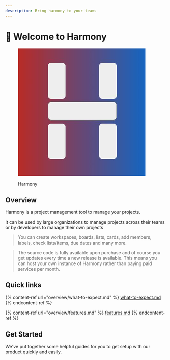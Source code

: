 ```yaml
---
description: Bring harmony to your teams
---
```


# 👋 Welcome to Harmony

<figure><img src=".gitbook/assets/harmony-logo.jpg" alt=""><figcaption><p>Harmony</p></figcaption></figure>

## Overview

Harmony is a project management tool to manage your projects.

It can be used by large organizations to manage projects across their teams or by developers to manage their own projects&#x20;

> You can create workspaces, boards, lists, cards, add members, labels, check lists/items, due dates and many more.

> The source code is fully available upon purchase and of course you get updates every time a new release is available. This means you can host your own instance of Harmony rather than paying paid services per month.

## Quick links



{% content-ref url="overview/what-to-expect.md" %}
[what-to-expect.md](overview/what-to-expect.md)
{% endcontent-ref %}

{% content-ref url="overview/features.md" %}
[features.md](overview/features.md)
{% endcontent-ref %}

## Get Started

We've put together some helpful guides for you to get setup with our product quickly and easily.
